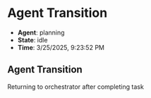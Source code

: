 # Agent Transition

- **Agent**: planning
- **State**: idle
- **Time**: 3/25/2025, 9:23:52 PM

## Agent Transition

Returning to orchestrator after completing task

